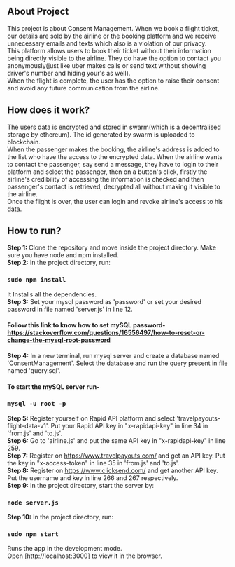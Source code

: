 ## About Project
This project is about Consent Management. When we book a flight ticket, our details are sold by the airline or the booking platform and we receive unnecessary emails and texts which also is a violation of our privacy. <br/>
This platform allows users to book their ticket without their information being directly visible to the airline. They do have the option to contact you anonymously(just like uber makes calls or send text without showing driver's number and hiding your's as well).<br/>
When the flight is complete, the user has the option to raise their consent and avoid any future communication from the airline.

## How does it work?
The users data is encrypted and stored in swarm(which is a decentralised storage by ethereum). The id generated by swarm is uploaded to blockchain. <br/>
When the passenger makes the booking, the airline's address is added to the list who have the access to the encrypted data. 
When the airline wants to contact the passenger, say send a message, they have to login to their platform and select the passenger, then on a button's click, firstly the airline's credibility of accessing the information is checked and then passenger's contact is retrieved, decrypted all without making it visible to the airline. <br/>
Once the flight is over, the user can login and revoke airline's access to his data.

## How to run?
<b>Step 1:</b> Clone the repository and move inside the project directory. Make sure you have node and npm installed. <br/>
<b>Step 2:</b> In the project directory, run:

### `sudo npm install`

It Installs all the dependencies. <br/>
<b>Step 3:</b> Set your mysql password as 'password' or set your desired password in file named 'server.js' in line 12.<br/>

#### Follow this link to know how to set mySQL password- https://stackoverflow.com/questions/16556497/how-to-reset-or-change-the-mysql-root-password

<b>Step 4:</b> In a new terminal, run mysql server and create a database named 'ConsentManagement'. Select the database and run the query present in file named 'query.sql'.<br/>

#### To start the mySQL server run- 

### `mysql -u root -p`

<b>Step 5:</b> Register yourself on Rapid API platform and select 'travelpayouts-flight-data-v1'. Put your Rapid API key in "x-rapidapi-key" in line 34 in 'from.js' and 'to.js'.<br/>
<b>Step 6:</b> Go to 'airline.js' and put the same API key in "x-rapidapi-key" in line 259.<br/>
<b>Step 7:</b> Register on https://www.travelpayouts.com/ and get an API key. Put the key in "x-access-token" in line 35 in 'from.js' and 'to.js'.<br/>
<b>Step 8:</b> Register on https://www.clicksend.com/ and get another API key. Put the username and key in line 266 and 267 respectively.<br/>
<b>Step 9:</b> In the project directory, start the server by:

### `node server.js`

<b>Step 10:</b> In the project directory, run:

### `sudo npm start`

Runs the app in the development mode.<br />
Open [http://localhost:3000] to view it in the browser.
